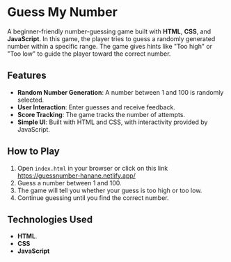 # Guess My Number

A beginner-friendly number-guessing game built with **HTML**, **CSS**, and **JavaScript**. In this game, the player tries to guess a randomly generated number within a specific range. The game gives hints like "Too high" or "Too low" to guide the player toward the correct number.

## Features

- **Random Number Generation**: A number between 1 and 100 is randomly selected.
- **User Interaction**: Enter guesses and receive feedback.
- **Score Tracking**: The game tracks the number of attempts.
- **Simple UI**: Built with HTML and CSS, with interactivity provided by JavaScript.

## How to Play

1. Open `index.html` in your browser or click on this link https://guessnumber-hanane.netlify.app/
2. Guess a number between 1 and 100.
3. The game will tell you whether your guess is too high or too low.
4. Continue guessing until you find the correct number.

## Technologies Used

- **HTML**.
- **CSS**
- **JavaScript**

  
